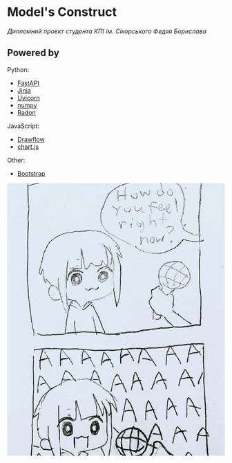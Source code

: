 # Model's Construct
<i>Дипломний проєкт студента КПІ ім. Сікорського Федяя Борислава</i>

## Powered by
Python:
- [FastAPI](https://github.com/tiangolo/fastapi)
- [Jinja](https://github.com/pallets/jinja/)
- [Uvicorn](https://github.com/encode/uvicorn)
- [numpy](https://github.com/numpy/numpy)
- [Radon](https://github.com/rubik/radon)

JavaScript:
- [Drawflow](https://github.com/jerosoler/Drawflow)
- [chart.js](https://github.com/chartjs/Chart.js)

Other:
- [Bootstrap](https://github.com/twbs/bootstrap)

<img src="./recources/me when.jpg">

